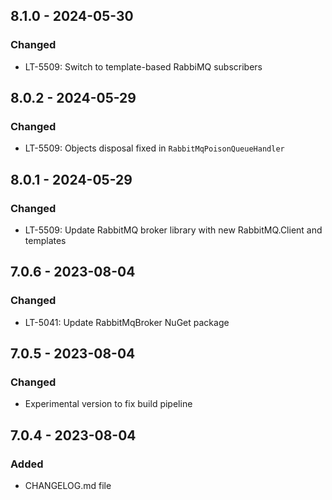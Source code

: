 ## 8.1.0 - 2024-05-30

### Changed
- LT-5509: Switch to template-based RabbiMQ subscribers

## 8.0.2 - 2024-05-29

### Changed
- LT-5509: Objects disposal fixed in `RabbitMqPoisonQueueHandler`

## 8.0.1 - 2024-05-29

### Changed
- LT-5509: Update RabbitMQ broker library with new RabbitMQ.Client and templates

## 7.0.6 - 2023-08-04

### Changed
- LT-5041: Update RabbitMqBroker NuGet package

## 7.0.5 - 2023-08-04

### Changed

- Experimental version to fix build pipeline

## 7.0.4 - 2023-08-04

### Added

- CHANGELOG.md file